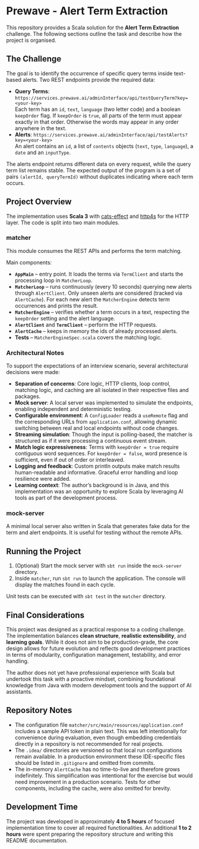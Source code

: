 # Prewave - Alert Term Extraction

This repository provides a Scala solution for the **Alert Term Extraction** challenge. The following sections outline the task and describe how the project is organised.

## The Challenge

The goal is to identify the occurrence of specific query terms inside text-based alerts. Two REST endpoints provide the required data:

- **Query Terms**: `https://services.prewave.ai/adminInterface/api/testQueryTerm?key=<your-key>`  
  Each term has an `id`, `text`, `language` (two letter code) and a boolean `keepOrder` flag. If `keepOrder` is `true`, all parts of the term must appear exactly in that order. Otherwise the words may appear in any order anywhere in the text.
- **Alerts**: `https://services.prewave.ai/adminInterface/api/testAlerts?key=<your-key>`  
  An alert contains an `id`, a list of `contents` objects (`text`, `type`, `language`), a `date` and an `inputType`.

The alerts endpoint returns different data on every request, while the query term list remains stable. The expected output of the program is a set of pairs `(alertId, queryTermId)` without duplicates indicating where each term occurs.

## Project Overview

The implementation uses **Scala 3** with [cats-effect](https://typelevel.org/cats-effect/) and [http4s](https://http4s.org/) for the HTTP layer. The code is split into two main modules.

### matcher

This module consumes the REST APIs and performs the term matching.

Main components:

- **`AppMain`** – entry point. It loads the terms via `TermClient` and starts the processing loop in `MatcherLoop`.
- **`MatcherLoop`** – runs continuously (every 10 seconds) querying new alerts through `AlertClient`. Only unseen alerts are considered (tracked via `AlertCache`). For each new alert the `MatcherEngine` detects term occurrences and prints the result.
- **`MatcherEngine`** – verifies whether a term occurs in a text, respecting the `keepOrder` setting and the alert language.
- **`AlertClient`** and **`TermClient`** – perform the HTTP requests.
- **`AlertCache`** – keeps in memory the ids of already processed alerts.
- **Tests** – `MatcherEngineSpec.scala` covers the matching logic.

### Architectural Notes

To support the expectations of an interview scenario, several architectural decisions were made:

- **Separation of concerns**: Core logic, HTTP clients, loop control, matching logic, and caching are all isolated in their respective files and packages.
- **Mock server**: A local server was implemented to simulate the endpoints, enabling independent and deterministic testing.
- **Configurable environment**: A `ConfigLoader` reads a `useRemote` flag and the corresponding URLs from `application.conf`, allowing dynamic switching between real and local endpoints without code changes.
- **Streaming simulation**: Though the input is polling-based, the matcher is structured as if it were processing a continuous event stream.
- **Match logic expressiveness**: Terms with `keepOrder = true` require contiguous word sequences. For `keepOrder = false`, word presence is sufficient, even if out of order or interleaved.
- **Logging and feedback**: Custom println outputs make match results human-readable and informative. Graceful error handling and loop resilience were added.
- **Learning context**: The author’s background is in Java, and this implementation was an opportunity to explore Scala by leveraging AI tools as part of the development process.

### mock-server

A minimal local server also written in Scala that generates fake data for the term and alert endpoints. It is useful for testing without the remote APIs.

## Running the Project

1. (Optional) Start the mock server with `sbt run` inside the `mock-server` directory.
2. Inside `matcher`, run `sbt run` to launch the application. The console will display the matches found in each cycle.

Unit tests can be executed with `sbt test` in the `matcher` directory.

## Final Considerations

This project was designed as a practical response to a coding challenge. The implementation balances **clean structure**, **realistic extensibility**, and **learning goals**. While it does not aim to be production-grade, the core design allows for future evolution and reflects good development practices in terms of modularity, configuration management, testability, and error handling.

The author does not yet have professional experience with Scala but undertook this task with a proactive mindset, combining foundational knowledge from Java with modern development tools and the support of AI assistants.

## Repository Notes

- The configuration file `matcher/src/main/resources/application.conf` includes a sample API token in plain text. This was left intentionally for convenience during evaluation, even though embedding credentials directly in a repository is not recommended for real projects.
- The `.idea/` directories are versioned so that local run configurations remain available. In a production environment these IDE-specific files should be listed in `.gitignore` and omitted from commits.
- The in-memory `AlertCache` has no time-to-live and therefore grows indefinitely. This simplification was intentional for the exercise but would need improvement in a production scenario. Tests for other components, including the cache, were also omitted for brevity.

## Development Time

The project was developed in approximately **4 to 5 hours** of focused implementation time to cover all required functionalities. An additional **1 to 2 hours** were spent preparing the repository structure and writing this README documentation.
